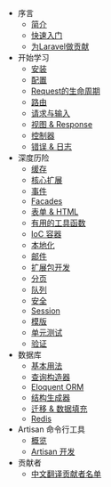 - 序言
    - [简介](/docs/introduction)
    - [快速入门](/docs/quick)
    - [为Laravel做贡献](/docs/contributing)
- 开始学习
    - [安装](/docs/installation)
    - [配置](/docs/configuration)
    - [Request的生命周期](/docs/lifecycle)
    - [路由](/docs/routing)
    - [请求与输入](/docs/requests)
    - [视图 & Response](/docs/responses)
    - [控制器](/docs/controllers)
    - [错误 & 日志](/docs/errors)
- 深度历险
    - [缓存](/docs/cache)
    - [核心扩展](/docs/extending)
    - [事件](/docs/events)
    - [Facades](/docs/facades)
    - [表单 & HTML](/docs/html)
    - [有用的工具函数](/docs/helpers)
    - [IoC 容器](/docs/ioc)
    - [本地化](/docs/localization)
    - [邮件](/docs/mail)
    - [扩展包开发](/docs/packages)
    - [分页](/docs/pagination)
    - [队列](/docs/queues)
    - [安全](/docs/security)
    - [Session](/docs/session)
    - [模版](/docs/templates)
    - [单元测试](/docs/testing)
    - [验证](/docs/validation)
- 数据库
    - [基本用法](/docs/database)
    - [查询构造器](/docs/queries)
    - [Eloquent ORM](/docs/eloquent)
    - [结构生成器](/docs/schema)
    - [迁移 & 数据填充](/docs/migrations)
    - [Redis](/docs/redis)
- Artisan 命令行工具
    - [概览](/docs/artisan)
    - [Artisan 开发](/docs/commands)
- 贡献者
    - [中文翻译贡献者名单](/docs/contributors)